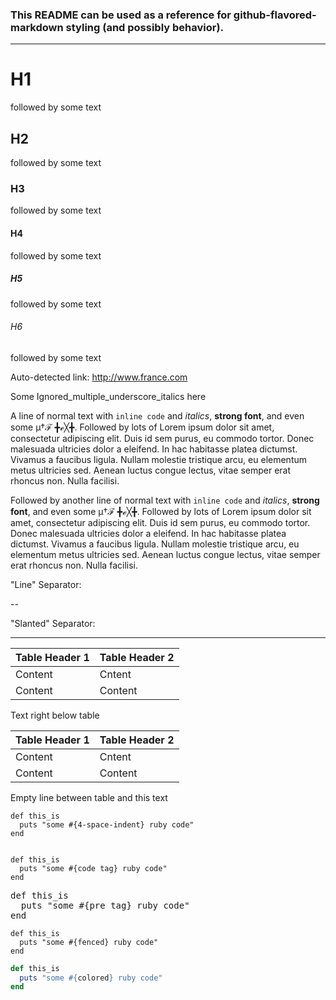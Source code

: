 ### This README can be used as a reference for github-flavored-markdown styling (and possibly behavior).

---

# H1
followed by some text

## H2
followed by some text

### H3
followed by some text

#### H4
followed by some text

##### H5
followed by some text

###### H6
followed by some text

Auto-detected link: http://www.france.com

Some Ignored_multiple_underscore_italics here

A line of normal text with `inline code` and *italics*, **strong font**, and even some μ†ℱ ╋ℯ╳╋. Followed by lots of Lorem ipsum dolor sit amet, consectetur adipiscing elit. Duis id sem purus, eu commodo tortor. Donec malesuada ultricies dolor a eleifend. In hac habitasse platea dictumst. Vivamus a faucibus ligula. Nullam molestie tristique arcu, eu elementum metus ultricies sed. Aenean luctus congue lectus, vitae semper erat rhoncus non. Nulla facilisi.

Followed by another line of normal text with `inline code` and *italics*, **strong font**, and even some μ†ℱ ╋ℯ╳╋. Followed by lots of Lorem ipsum dolor sit amet, consectetur adipiscing elit. Duis id sem purus, eu commodo tortor. Donec malesuada ultricies dolor a eleifend. In hac habitasse platea dictumst. Vivamus a faucibus ligula. Nullam molestie tristique arcu, eu elementum metus ultricies sed. Aenean luctus congue lectus, vitae semper erat rhoncus non. Nulla facilisi.

"Line" Separator:

--

"Slanted" Separator:

------

|Table Header 1|Table Header 2|
|--------------|--------------|
|Content       |Cntent        |
|Content       |Content       |
Text right below table

|Table Header 1|Table Header 2|
|--------------|--------------|
|Content       |Cntent        |
|Content       |Content       |

Empty line between table and this text

    def this_is
      puts "some #{4-space-indent} ruby code"
    end

<code>
def this_is
  puts "some #{code tag} ruby code"
end
</code>

<pre>
def this_is
  puts "some #{pre tag} ruby code"
end
</pre>

```
def this_is
  puts "some #{fenced} ruby code"
end
```

```ruby
def this_is
  puts "some #{colored} ruby code"
end
```
